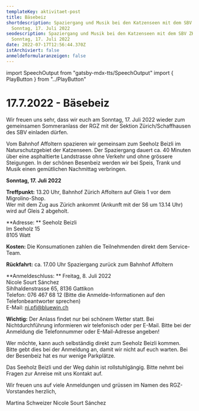 ```yaml
---
templateKey: aktivitaet-post
title: Bäsebeiz
shortdescription: Spaziergang und Musik bei den Katzenseen mit dem SBV ZH/SH am
  Sonntag, 17. Juli 2022
seodescription: Spaziergang und Musik bei den Katzenseen mit dem SBV ZH/SH am
  Sonntag, 17. Juli 2022
date: 2022-07-17T12:56:44.370Z
istArchiviert: false
anmeldeformularanzeigen: false
---
```

import SpeechOutput from "gatsby-mdx-tts/SpeechOutput"
import { PlayButton } from "../PlayButton"

<SpeechOutput id="aktivitaet-baesebeiz-2022" customPlayButton={PlayButton}>

# 17.7.2022 - Bäsebeiz

Wir freuen uns sehr, dass wir euch am Sonntag, 17. Juli 2022 wieder zum gemeinsamen Sommeranlass der RGZ mit der Sektion Zürich/Schaffhausen des SBV einladen dürfen.

Vom Bahnhof Affoltern spazieren wir gemeinsam zum Seeholz Beizli im Naturschutzgebiet der Katzenseen. Der Spaziergang dauert ca. 40 Minuten über eine asphaltierte Landstrasse ohne Verkehr und ohne grössere Steigungen. In der schönen Besenbeiz werden wir bei Speis, Trank und Musik einen gemütlichen Nachmittag verbringen.  

**Sonntag, 17. Juli 2022**

**Treffpunkt:**	13.20 Uhr, Bahnhof Zürich Affoltern auf Gleis 1 vor dem Migrolino-Shop.   
Wer mit dem Zug aus Zürich ankommt (Ankunft mit der S6 um 13.14 Uhr) wird auf Gleis 2 abgeholt. 

**Adresse:	**	Seeholz Beizli  
			Im Seeholz 15  
			8105 Watt


**Kosten:** 	Die Konsumationen zahlen die Teilnehmenden
			direkt dem Service-Team.

**Rückfahrt:**	ca. 17.00 Uhr Spaziergang zurück zum Bahnhof Affoltern


**Anmeldeschluss: **	Freitag, 8. Juli 2022  
Nicole Sourt Sánchez  
Sihlhaldenstrasse 65, 8136 Gattikon  
Telefon: 076 467 68 12 (Bitte die Anmelde-Informationen auf den Telefonbeantworter sprechen)  
E-Mail: ni.pfi@bluewin.ch


**Wichtig:** Der Anlass findet nur bei schönem Wetter statt. Bei Nichtdurchführung informieren wir telefonisch oder per E-Mail. Bitte bei der Anmeldung die Telefonnummer oder E-Mail-Adresse angeben!


Wer möchte, kann auch selbständig direkt zum Seeholz Beizli kommen. Bitte gebt dies bei der Anmeldung an, damit wir nicht auf euch warten. Bei der Besenbeiz hat es nur wenige Parkplätze.   
		
Das Seeholz Beizli und der Weg dahin ist rollstuhlgängig. Bitte nehmt bei Fragen zur Anreise mit uns Kontakt auf.   


Wir freuen uns auf viele Anmeldungen und grüssen im Namen des RGZ-Vorstandes herzlich,

Martina Schweizer
Nicole Sourt Sánchez


</SpeechOutput>